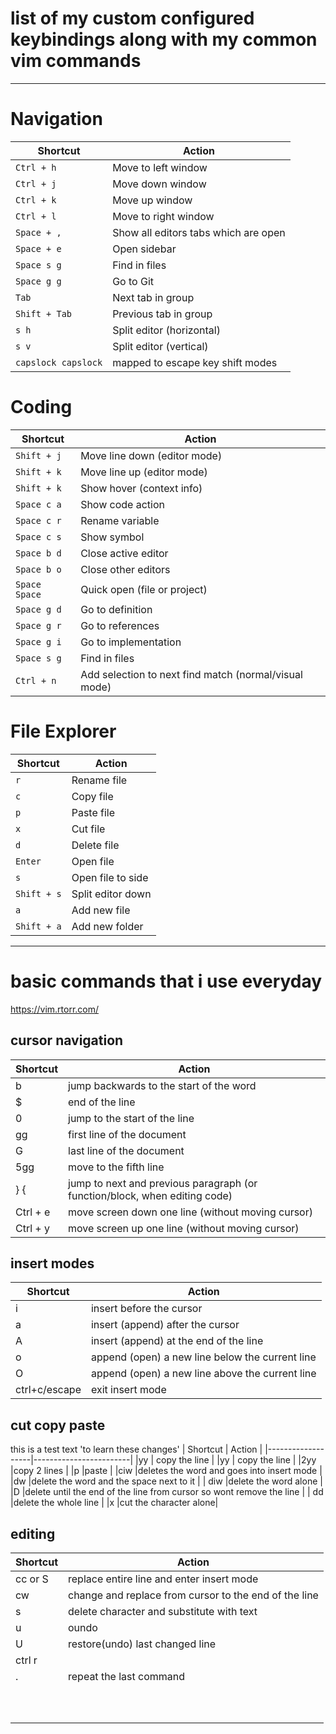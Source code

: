 # list of my custom configured keybindings along with my common vim commands 
---

# Navigation

| Shortcut        | Action                    |
|-----------------|----------------------------|
| `Ctrl + h`      | Move to left window         |
| `Ctrl + j`      | Move down window        |
| `Ctrl + k`      | Move up window              |
| `Ctrl + l`      | Move to right window        |
| `Space + ,`     | Show all editors tabs which are open           |
| `Space + e`     | Open sidebar                |
| `Space s g`     | Find in files               |
| `Space g g`     | Go to Git                   |
| `Tab`           | Next tab in group           |
| `Shift + Tab`   | Previous tab in group       |
| `s h`           | Split editor (horizontal)   |
| `s v`           | Split editor (vertical)     |
| `capslock capslock`           | mapped to escape key shift modes   |

# Coding

| Shortcut           | Action                                          |
|--------------------|-------------------------------------------------|
| `Shift + j`         | Move line down (editor mode)                   |
| `Shift + k`         | Move line up (editor mode)                     |
| `Shift + k`         | Show hover (context info)                      |
| `Space c a`         | Show code action                               |
| `Space c r`         | Rename variable                                |
| `Space c s`         | Show symbol                                    |
| `Space b d`         | Close active editor                            |
| `Space b o`         | Close other editors                            |
| `Space Space`       | Quick open (file or project)                   |
| `Space g d`         | Go to definition                               |
| `Space g r`         | Go to references                               |
| `Space g i`         | Go to implementation                           |
| `Space s g`         | Find in files                                  |
| `Ctrl + n`          | Add selection to next find match (normal/visual mode) |

# File Explorer

| Shortcut          | Action                |
|-------------------|------------------------|
| `r`               | Rename file             |
| `c`               | Copy file               |
| `p`               | Paste file              |
| `x`               | Cut file                |
| `d`               | Delete file             |
| `Enter`           | Open file               |
| `s`               | Open file to side       |
| `Shift + s`       | Split editor down       |
| `a`               | Add new file            |
| `Shift + a`       | Add new folder          |

---
# basic commands that i use everyday
https://vim.rtorr.com/
## cursor navigation
| Shortcut          | Action                |
|-------------------|------------------------|
|b        |jump backwards to the start of the word           |
|$        | end of the line                                  | 
|0        |jump to the start of the line           |
|gg        |first line of the document           |
|G        |last line of the document           |
|5gg        |move to the fifth line    |
|  } { | jump to next and previous paragraph (or function/block, when editing code)|
|   Ctrl + e     |  move screen down one line (without moving cursor)         |
|  Ctrl + y      |  move screen up one line (without moving cursor)         |
## insert modes
| Shortcut          | Action                |
|-------------------|------------------------|
|    i   |  insert before the cursor         |
|   a     |    insert (append) after the cursor       |
|A        |insert (append) at the end of the line           |
|  o      |  append (open) a new line below the current line          |
|O        |  append (open) a new line above the current line          |
|   ctrl+c/escape     |exit insert mode           |
## cut copy paste
this is a test text 'to learn these changes'
| Shortcut          | Action                |
|-------------------|------------------------|
|yy        |  copy the line         | 
|yy        |  copy the line         | 
|2yy        |copy 2 lines           |
|p        |paste           |
|ciw        |deletes the word and goes into insert mode           |
|dw  |delete the word and the space next to it   |
| diw |delete the word alone   |
|D  |delete until the end of the line from cursor so wont remove the line  |
| dd |delete the whole line   |
|x |cut the character alone|
## editing 
| Shortcut          | Action                |
|-------------------|------------------------|
| cc or S |replace entire line and enter insert mode   |
|cw  |change and replace from cursor to the end of the line   |
|  s|delete character and substitute with text   |
| u |oundo  |
| U |restore(undo) last changed line   |
|ctrl r  |   |redo
|.  |repeat the last command   |
|  |   |
|  |   |
|  |   |
|  |   |
|  |   |
|  |   |
|  |   |
|  |   |
|  |   |
|  |   |



